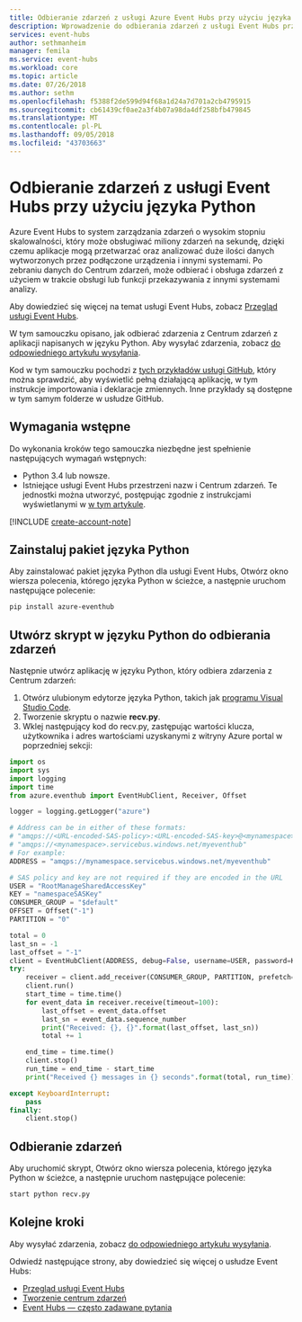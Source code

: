 ```yaml
---
title: Odbieranie zdarzeń z usługi Azure Event Hubs przy użyciu języka Python | Dokumentacja firmy Microsoft
description: Wprowadzenie do odbierania zdarzeń z usługi Event Hubs przy użyciu języka Python
services: event-hubs
author: sethmanheim
manager: femila
ms.service: event-hubs
ms.workload: core
ms.topic: article
ms.date: 07/26/2018
ms.author: sethm
ms.openlocfilehash: f5388f2de599d94f68a1d24a7d701a2cb4795915
ms.sourcegitcommit: cb61439cf0ae2a3f4b07a98da4df258bfb479845
ms.translationtype: MT
ms.contentlocale: pl-PL
ms.lasthandoff: 09/05/2018
ms.locfileid: "43703663"
---
```

# <a name="receive-events-from-event-hubs-using-python"></a>Odbieranie zdarzeń z usługi Event Hubs przy użyciu języka Python

Azure Event Hubs to system zarządzania zdarzeń o wysokim stopniu skalowalności, który może obsługiwać miliony zdarzeń na sekundę, dzięki czemu aplikacje mogą przetwarzać oraz analizować duże ilości danych wytworzonych przez podłączone urządzenia i innymi systemami. Po zebraniu danych do Centrum zdarzeń, może odbierać i obsługa zdarzeń z użyciem w trakcie obsługi lub funkcji przekazywania z innymi systemami analizy.

Aby dowiedzieć się więcej na temat usługi Event Hubs, zobacz [Przegląd usługi Event Hubs][Event Hubs overview].

W tym samouczku opisano, jak odbierać zdarzenia z Centrum zdarzeń z aplikacji napisanych w języku Python. Aby wysyłać zdarzenia, zobacz [do odpowiedniego artykułu wysyłania](event-hubs-python-get-started-send.md).

Kod w tym samouczku pochodzi z [tych przykładów usługi GitHub](https://github.com/Azure/azure-event-hubs-python/tree/master/examples), który można sprawdzić, aby wyświetlić pełną działającą aplikację, w tym instrukcje importowania i deklaracje zmiennych. Inne przykłady są dostępne w tym samym folderze w usłudze GitHub.

## <a name="prerequisites"></a>Wymagania wstępne

Do wykonania kroków tego samouczka niezbędne jest spełnienie następujących wymagań wstępnych:

- Python 3.4 lub nowsze.
- Istniejące usługi Event Hubs przestrzeni nazw i Centrum zdarzeń. Te jednostki można utworzyć, postępując zgodnie z instrukcjami wyświetlanymi w [w tym artykule](event-hubs-create.md). 

[!INCLUDE [create-account-note](../../includes/create-account-note.md)]


## <a name="install-python-package"></a>Zainstaluj pakiet języka Python

Aby zainstalować pakiet języka Python dla usługi Event Hubs, Otwórz okno wiersza polecenia, którego języka Python w ścieżce, a następnie uruchom następujące polecenie: 

```bash
pip install azure-eventhub
```

## <a name="create-a-python-script-to-receive-events"></a>Utwórz skrypt w języku Python do odbierania zdarzeń

Następnie utwórz aplikację w języku Python, który odbiera zdarzenia z Centrum zdarzeń:

1. Otwórz ulubionym edytorze języka Python, takich jak [programu Visual Studio Code][Visual Studio Code].
2. Tworzenie skryptu o nazwie **recv.py**.
3. Wklej następujący kod do recv.py, zastępując wartości klucza, użytkownika i adres wartościami uzyskanymi z witryny Azure portal w poprzedniej sekcji: 

```python
import os
import sys
import logging
import time
from azure.eventhub import EventHubClient, Receiver, Offset

logger = logging.getLogger("azure")

# Address can be in either of these formats:
# "amqps://<URL-encoded-SAS-policy>:<URL-encoded-SAS-key>@<mynamespace>.servicebus.windows.net/myeventhub"
# "amqps://<mynamespace>.servicebus.windows.net/myeventhub"
# For example:
ADDRESS = "amqps://mynamespace.servicebus.windows.net/myeventhub"

# SAS policy and key are not required if they are encoded in the URL
USER = "RootManageSharedAccessKey"
KEY = "namespaceSASKey"
CONSUMER_GROUP = "$default"
OFFSET = Offset("-1")
PARTITION = "0"

total = 0
last_sn = -1
last_offset = "-1"
client = EventHubClient(ADDRESS, debug=False, username=USER, password=KEY)
try:
    receiver = client.add_receiver(CONSUMER_GROUP, PARTITION, prefetch=5000, offset=OFFSET)
    client.run()
    start_time = time.time()
    for event_data in receiver.receive(timeout=100):
        last_offset = event_data.offset
        last_sn = event_data.sequence_number
        print("Received: {}, {}".format(last_offset, last_sn))
        total += 1

    end_time = time.time()
    client.stop()
    run_time = end_time - start_time
    print("Received {} messages in {} seconds".format(total, run_time))

except KeyboardInterrupt:
    pass
finally:
    client.stop()
```

## <a name="receive-events"></a>Odbieranie zdarzeń

Aby uruchomić skrypt, Otwórz okno wiersza polecenia, którego języka Python w ścieżce, a następnie uruchom następujące polecenie:

```bash
start python recv.py
```
 
## <a name="next-steps"></a>Kolejne kroki

Aby wysyłać zdarzenia, zobacz [do odpowiedniego artykułu wysyłania](event-hubs-python-get-started-send.md).

Odwiedź następujące strony, aby dowiedzieć się więcej o usłudze Event Hubs:

* [Przegląd usługi Event Hubs][Event Hubs overview]
* [Tworzenie centrum zdarzeń](event-hubs-create.md)
* [Event Hubs — często zadawane pytania](event-hubs-faq.md)

<!-- Links -->
[Event Hubs overview]: event-hubs-about.md
[Visual Studio Code]: https://code.visualstudio.com/
[free account]: https://azure.microsoft.com/free/?ref=microsoft.com&utm_source=microsoft.com&utm_medium=docs&utm_campaign=visualstudio

